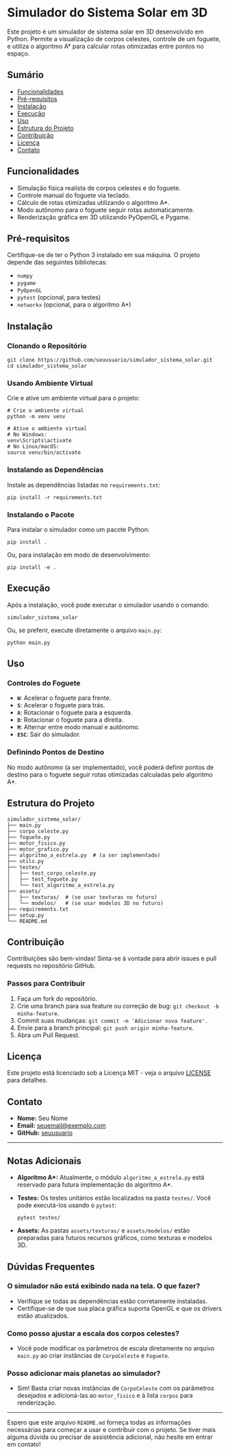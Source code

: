# Simulador do Sistema Solar em 3D

Este projeto é um simulador de sistema solar em 3D desenvolvido em Python. Permite a visualização de corpos celestes, controle de um foguete, e utiliza o algoritmo A* para calcular rotas otimizadas entre pontos no espaço.

## Sumário

- [Funcionalidades](#funcionalidades)
- [Pré-requisitos](#pré-requisitos)
- [Instalação](#instalação)
- [Execução](#execução)
- [Uso](#uso)
- [Estrutura do Projeto](#estrutura-do-projeto)
- [Contribuição](#contribuição)
- [Licença](#licença)
- [Contato](#contato)

## Funcionalidades

- Simulação física realista de corpos celestes e do foguete.
- Controle manual do foguete via teclado.
- Cálculo de rotas otimizadas utilizando o algoritmo A*.
- Modo autônomo para o foguete seguir rotas automaticamente.
- Renderização gráfica em 3D utilizando PyOpenGL e Pygame.

## Pré-requisitos

Certifique-se de ter o Python 3 instalado em sua máquina. O projeto depende das seguintes bibliotecas:

- `numpy`
- `pygame`
- `PyOpenGL`
- `pytest` (opcional, para testes)
- `networkx` (opcional, para o algoritmo A*)

## Instalação

### Clonando o Repositório

```
git clone https://github.com/seuusuario/simulador_sistema_solar.git
cd simulador_sistema_solar
```

### Usando Ambiente Virtual

Crie e ative um ambiente virtual para o projeto:

```
# Crie o ambiente virtual
python -m venv venv

# Ative o ambiente virtual
# No Windows:
venv\Scripts\activate
# No Linux/macOS:
source venv/bin/activate
```

### Instalando as Dependências

Instale as dependências listadas no `requirements.txt`:

```
pip install -r requirements.txt
```

### Instalando o Pacote

Para instalar o simulador como um pacote Python:

```
pip install .
```

Ou, para instalação em modo de desenvolvimento:

```
pip install -e .
```

## Execução

Após a instalação, você pode executar o simulador usando o comando:

```
simulador_sistema_solar
```

Ou, se preferir, execute diretamente o arquivo `main.py`:

```
python main.py
```

## Uso

### Controles do Foguete

- **`W`**: Acelerar o foguete para frente.
- **`S`**: Acelerar o foguete para trás.
- **`A`**: Rotacionar o foguete para a esquerda.
- **`D`**: Rotacionar o foguete para a direita.
- **`M`**: Alternar entre modo manual e autônomo.
- **`ESC`**: Sair do simulador.

### Definindo Pontos de Destino

No modo autônomo (a ser implementado), você poderá definir pontos de destino para o foguete seguir rotas otimizadas calculadas pelo algoritmo A*.

## Estrutura do Projeto

```
simulador_sistema_solar/
├── main.py
├── corpo_celeste.py
├── foguete.py
├── motor_fisico.py
├── motor_grafico.py
├── algoritmo_a_estrela.py  # (a ser implementado)
├── utils.py
├── testes/
│   ├── test_corpo_celeste.py
│   ├── test_foguete.py
│   └── test_algoritmo_a_estrela.py
├── assets/
│   ├── texturas/  # (se usar texturas no futuro)
│   └── modelos/   # (se usar modelos 3D no futuro)
├── requirements.txt
├── setup.py
└── README.md
```

## Contribuição

Contribuições são bem-vindas! Sinta-se à vontade para abrir issues e pull requests no repositório GitHub.

### Passos para Contribuir

1. Faça um fork do repositório.
2. Crie uma branch para sua feature ou correção de bug: `git checkout -b minha-feature`.
3. Commit suas mudanças: `git commit -m 'Adicionar nova feature'`.
4. Envie para a branch principal: `git push origin minha-feature`.
5. Abra um Pull Request.

## Licença

Este projeto está licenciado sob a Licença MIT - veja o arquivo [LICENSE](LICENSE) para detalhes.

## Contato

- **Nome:** Seu Nome
- **Email:** seuemail@exemplo.com
- **GitHub:** [seuusuario](https://github.com/seuusuario)

---

## Notas Adicionais

- **Algoritmo A\*:** Atualmente, o módulo `algoritmo_a_estrela.py` está reservado para futura implementação do algoritmo A*.
- **Testes:** Os testes unitários estão localizados na pasta `testes/`. Você pode executá-los usando o `pytest`:

  ```
  pytest testes/
  ```

- **Assets:** As pastas `assets/texturas/` e `assets/modelos/` estão preparadas para futuros recursos gráficos, como texturas e modelos 3D.

## Dúvidas Frequentes

### O simulador não está exibindo nada na tela. O que fazer?

- Verifique se todas as dependências estão corretamente instaladas.
- Certifique-se de que sua placa gráfica suporta OpenGL e que os drivers estão atualizados.

### Como posso ajustar a escala dos corpos celestes?

- Você pode modificar os parâmetros de escala diretamente no arquivo `main.py` ao criar instâncias de `CorpoCeleste` e `Foguete`.

### Posso adicionar mais planetas ao simulador?

- Sim! Basta criar novas instâncias de `CorpoCeleste` com os parâmetros desejados e adicioná-las ao `motor_fisico` e à lista `corpos` para renderização.

---

Espero que este arquivo `README.md` forneça todas as informações necessárias para começar a usar e contribuir com o projeto. Se tiver mais alguma dúvida ou precisar de assistência adicional, não hesite em entrar em contato!
